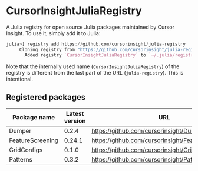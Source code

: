 # CursorInsightJuliaRegistry

A Julia registry for open source Julia packages maintained by Cursor Insight. To
use it, simply add it to Julia:

```julia
julia>] registry add https://github.com/cursorinsight/julia-registry
     Cloning registry from "https://github.com/cursorinsight/julia-registry"
       Added registry `CursorInsightJuliaRegistry` to `~/.julia/registries/CursorInsightJuliaRegistry`
```

Note that the internally used name (`CursorInsightJuliaRegistry`) of the
registry is different from the last part of the URL (`julia-registry`). This is
intentional.

## Registered packages

| Package name     | Latest version | URL                                                  |
|------------------|----------------|------------------------------------------------------|
| Dumper           | 0.2.4          | https://github.com/cursorinsight/Dumper.jl           |
| FeatureScreening | 0.24.1         | https://github.com/cursorinsight/FeatureScreening.jl |
| GridConfigs      | 0.1.0          | https://github.com/cursorinsight/GridConfigs.jl      |
| Patterns         | 0.3.2          | https://github.com/cursorinsight/Patterns.jl         |
